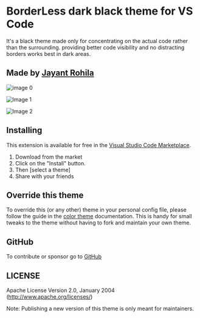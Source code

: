 # BorderLess dark black theme for VS Code

It's a black theme made only for concentrating on the actual code rather than the surrounding.
providing better code visibility and no distracting borders works best in dark areas.

## Made by [Jayant Rohila](https://jayantrohila.dev)

![image 0](https://github.com/jayantrohila57/Borderless-Dark-Black-Theme/blob/master/images/1.jpeg?raw=true)

![Image 1](https://github.com/jayantrohila57/Borderless-Dark-Black-Theme/blob/master/images/2.jpeg?raw=true)

![Image 2](https://github.com/jayantrohila57/Borderless-Dark-Black-Theme/blob/master/images/3.jpeg?raw=true)

## Installing

This extension is available for free in the [Visual Studio Code Marketplace](https://marketplace.visualstudio.com/publishers/JayantRohila).

1. Download from the market
2. Click on the "Install" button.
3. Then [select a theme]
4. Share with your friends




## Override this theme

To override this (or any other) theme in your personal config file, please follow the guide in the [color theme](https://code.visualstudio.com/api/extension-guides/color-theme) documentation. This is handy for small tweaks to the theme without having to fork and maintain your own theme.

## GitHub
To contribute or sponsor go to [GitHub](https://github.com/jayantrohila57/Borderless-Dark-Black-Theme)

## LICENSE

Apache License Version 2.0, January 2004 (http://www.apache.org/licenses/)

Note: Publishing a new version of this theme is only meant for maintainers.
